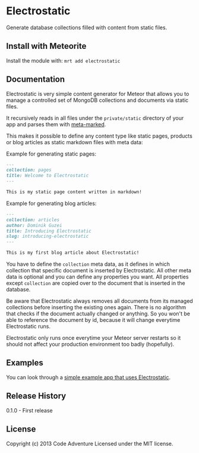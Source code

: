 # Electrostatic

Generate database collections filled with content from static files.

## Install with Meteorite
Install the module with: `mrt add electrostatic`

## Documentation

Electrostatic is very simple content generator for Meteor that allows you to
manage a controlled set of MongoDB collections and documents via static files.

It recursively reads in all files under the `private/static` directory of
your app and parses them with [meta-marked](https://www.npmjs.org/package/meta-marked).

This makes it possible to define any content type like static pages, products or blog
articles as static markdown files with meta data:

Example for generating static pages:

```markdown
---
collection: pages
title: Welcome to Electrostatic
---

This is my static page content written in markdown!
```

Example for generating blog articles:

```markdown
---
collection: articles
author: Dominik Guzei
title: Introducing Electrostatic
slug: introducing-electrostatic
---

This is my first blog article about Electrostatic!
```

You have to define the `collection` meta data, as it defines in which collection
that specific document is inserted by Electrostatic. All other meta data is optional
and you can define any properties you want. All properties except `collection` are
copied over to the document that is inserted in the database.

Be aware that Electrostatic always removes all documents from its managed collections
before inserting the existing ones again. There is no algorithm that checks if the
document actually changed or anything. So you won't be able to reference the document
by id, because it will change everytime Electrostatic runs.

Electrostatic only runs once everytime your Meteor server restarts so it should not
affect your production environment too badly (hopefully).

## Examples
You can look through a [simple example app that uses Electrostatic](https://github.com/CodeAdventure/meteor-electrostatic-example).

## Release History
0.1.0 - First release

## License
Copyright (c) 2013 Code Adventure
Licensed under the MIT license.
